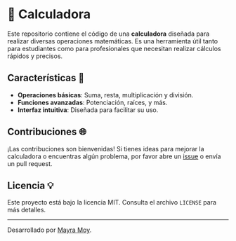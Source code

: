 # 🧮 Calculadora 

Este repositorio contiene el código de una **calculadora** diseñada para realizar diversas operaciones matemáticas. Es una herramienta útil tanto para estudiantes como para profesionales que necesitan realizar cálculos rápidos y precisos.

## Características 🐝 

- **Operaciones básicas**: Suma, resta, multiplicación y división.
- **Funciones avanzadas**: Potenciación, raíces, y más.
- **Interfaz intuitiva**: Diseñada para facilitar su uso.

## Contribuciones 🌐 

¡Las contribuciones son bienvenidas! Si tienes ideas para mejorar la calculadora o encuentras algún problema, por favor abre un [issue](https://github.com/MayraMoy/Calculadora/issues) o envía un pull request.

## Licencia 💡  

Este proyecto está bajo la licencia MIT. Consulta el archivo `LICENSE` para más detalles.

---

Desarrollado por [Mayra Moy](https://github.com/MayraMoy).
